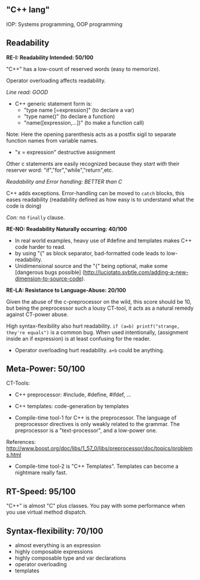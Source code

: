 "C++ lang"
---------

IOP: Systems programming, OOP programming

Readability
-----------

**RE-I: Readability Intended: 50/100**

"C++" has a low-count of reserved words (easy to memorize).

Operator overloading affects readability.

*Line read: GOOD*

* C++ generic statement form is:
  - "type name [=expression]" (to declare a var)
  - "type name()" (to declare a function)
  - "name([expression,...])" (to make a function call)

Note: Here the opening parenthesis acts as a postfix sigil to separate function names from variable names.

  - "x = expression" destructive assignment

  Other c statements are easily recognized because they *start with* their reserver word: "if","for","while","return",etc.

*Readability and Error handling: BETTER than C*

C++ adds exceptions. Error-handling can be moved to `catch` blocks, this eases readability (readability defined as how easy is to understand what the code is doing)

*Con:* no `finally` clause.

**RE-NO: Readability Naturally occurring: 40/100**

* In real world examples, heavy use of #define and templates makes C++ code harder to read.
* by using "{" as block separator, bad-formatted code leads to low-readability.
* Unidimensional source and the "{" being optional, make some [dangerous bugs possible]
(http://luciotato.svbtle.com/adding-a-new-dimension-to-source-code). 

**RE-LA: Resistance to Language-Abuse: 20/100**

Given the abuse of the c-preprocessor on the wild, this score should be 10, but being the preprocessor such a lousy CT-tool, it acts as a natural remedy against CT-power abuse. 

High syntax-flexibility also hurt readability. `if (a=b) printf("strange, they're equals")` is a common bug. When used intentionally, (assignment inside an if expression) is at least confusing for the reader. 

* Operator overloading hurt readability. `a+b` could be anything.

Meta-Power:  50/100
---------

CT-Tools:
* C++ preprocessor: #include, #define, #ifdef, ...
* C++ templates: code-generation by templates

* Compile-time tool-1 for C++ is the preprocessor. The language of preprocessor directives is only weakly related to the grammar. The preprocessor is a "text-processor", and a low-power one.

References:
http://www.boost.org/doc/libs/1_57_0/libs/preprocessor/doc/topics/problems.html

* Compile-time tool-2 is "C++ Templates". Templates can become a nightmare really fast. 

RT-Speed: 95/100 
-------------

"C++" is almost "C" plus classes. You pay with some performance when you use virtual method dispatch.


Syntax-flexibility: 70/100
--------------------------

* almost everything is an expression
* highly composable expressions
* highly composable type and var declarations
* operator overloading
* templates
